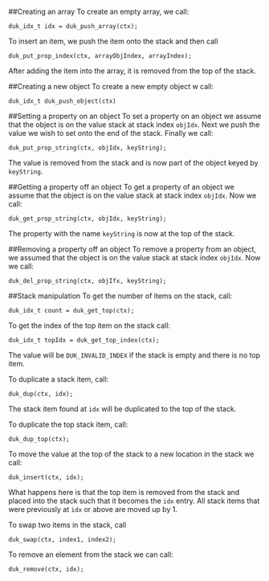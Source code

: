 ##Creating an array
To create an empty array, we call:

```
duk_idx_t idx = duk_push_array(ctx);
```

To insert an item, we push the item onto the stack and then call

```
duk_put_prop_index(ctx, arrayObjIndex, arrayIndex);
```

After adding the item into the array, it is removed from the top of the stack.

##Creating a new object
To create a new empty object w call:

```
duk_idx_t duk_push_object(ctx)
```

##Setting a property on an object
To set a property on an object we assume that the object is on the value stack at 
stack index `objIdx`. Next we push the value we wish to set onto the end of the stack.
Finally we call:

```
duk_put_prop_string(ctx, objIdx, keyString);
```

The value is removed from the stack and is now part of the object keyed by `keyString`.

##Getting a property off an object
To get a property of an object we assume that the object is on the value stack at
stack index `objIdx`.  Now we call:

```
duk_get_prop_string(ctx, objIdx, keyString);
```

The property with the name `keyString` is now at the top of the stack.


##Removing a property off an object
To remove a property from an object, we assumed that the object is on the value stack
at stack index `objIdx`.  Now we call:

```
duk_del_prop_string(ctx, objIfx, keyString);
```

##Stack manipulation
To get the number of items on the stack, call:
```
duk_idx_t count = duk_get_top(ctx);
```

To get the index of the top item on the stack call:
```
duk_idx_t topIdx = duk_get_top_index(ctx);
```
The value will be `DUK_INVALID_INDEX` if the stack is empty and there is no top item.

To duplicate a stack item, call:
```
duk_dup(ctx, idx);
```
The stack item found at `idx` will be duplicated to the top of the stack.

To duplicate the top stack item, call:
```
duk_dup_top(ctx);
```

To move the value at the top of the stack to a new location in the stack we call:
```
duk_insert(ctx, idx);
```
What happens here is that the top item is removed from the stack and placed into the stack such that it becomes the `idx`
entry.  All stack items that were previously at `idx` or above are moved up by 1.

To swap two items in the stack, call
```
duk_swap(ctx, index1, index2);
```

To remove an element from the stack we can call:
```
duk_remove(ctx, idx);
```